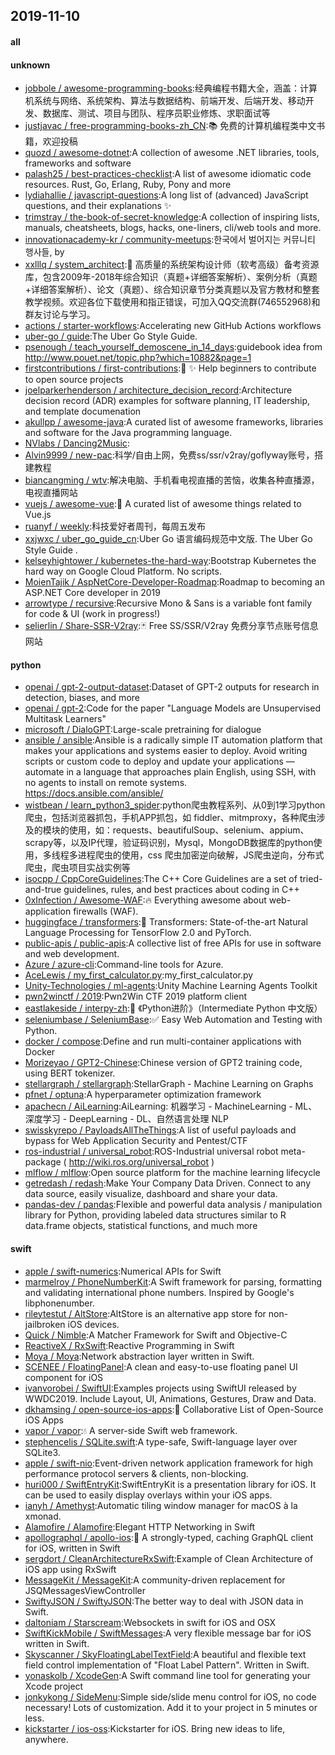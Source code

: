 ## 2019-11-10

#### all

#### unknown
* [jobbole / awesome-programming-books](https://github.com/jobbole/awesome-programming-books):经典编程书籍大全，涵盖：计算机系统与网络、系统架构、算法与数据结构、前端开发、后端开发、移动开发、数据库、测试、项目与团队、程序员职业修炼、求职面试等
* [justjavac / free-programming-books-zh_CN](https://github.com/justjavac/free-programming-books-zh_CN):📚 免费的计算机编程类中文书籍，欢迎投稿
* [quozd / awesome-dotnet](https://github.com/quozd/awesome-dotnet):A collection of awesome .NET libraries, tools, frameworks and software
* [palash25 / best-practices-checklist](https://github.com/palash25/best-practices-checklist):A list of awesome idiomatic code resources. Rust, Go, Erlang, Ruby, Pony and more
* [lydiahallie / javascript-questions](https://github.com/lydiahallie/javascript-questions):A long list of (advanced) JavaScript questions, and their explanations ✨
* [trimstray / the-book-of-secret-knowledge](https://github.com/trimstray/the-book-of-secret-knowledge):A collection of inspiring lists, manuals, cheatsheets, blogs, hacks, one-liners, cli/web tools and more.
* [innovationacademy-kr / community-meetups](https://github.com/innovationacademy-kr/community-meetups):한국에서 벌어지는 커뮤니티 행사들, by
* [xxlllq / system_architect](https://github.com/xxlllq/system_architect):💯 高质量的系统架构设计师（软考高级）备考资源库，包含2009年-2018年综合知识（真题+详细答案解析）、案例分析（真题+详细答案解析）、论文（真题）、综合知识章节分类真题以及官方教材和整套教学视频。欢迎各位下载使用和指正错误，可加入QQ交流群(746552968)和群友讨论与学习。
* [actions / starter-workflows](https://github.com/actions/starter-workflows):Accelerating new GitHub Actions workflows
* [uber-go / guide](https://github.com/uber-go/guide):The Uber Go Style Guide.
* [psenough / teach_yourself_demoscene_in_14_days](https://github.com/psenough/teach_yourself_demoscene_in_14_days):guidebook idea from http://www.pouet.net/topic.php?which=10882&page=1
* [firstcontributions / first-contributions](https://github.com/firstcontributions/first-contributions):🚀 ✨ Help beginners to contribute to open source projects
* [joelparkerhenderson / architecture_decision_record](https://github.com/joelparkerhenderson/architecture_decision_record):Architecture decision record (ADR) examples for software planning, IT leadership, and template documenation
* [akullpp / awesome-java](https://github.com/akullpp/awesome-java):A curated list of awesome frameworks, libraries and software for the Java programming language.
* [NVlabs / Dancing2Music](https://github.com/NVlabs/Dancing2Music):
* [Alvin9999 / new-pac](https://github.com/Alvin9999/new-pac):科学/自由上网，免费ss/ssr/v2ray/goflyway账号，搭建教程
* [biancangming / wtv](https://github.com/biancangming/wtv):解决电脑、手机看电视直播的苦恼，收集各种直播源，电视直播网站
* [vuejs / awesome-vue](https://github.com/vuejs/awesome-vue):🎉 A curated list of awesome things related to Vue.js
* [ruanyf / weekly](https://github.com/ruanyf/weekly):科技爱好者周刊，每周五发布
* [xxjwxc / uber_go_guide_cn](https://github.com/xxjwxc/uber_go_guide_cn):Uber Go 语言编码规范中文版. The Uber Go Style Guide .
* [kelseyhightower / kubernetes-the-hard-way](https://github.com/kelseyhightower/kubernetes-the-hard-way):Bootstrap Kubernetes the hard way on Google Cloud Platform. No scripts.
* [MoienTajik / AspNetCore-Developer-Roadmap](https://github.com/MoienTajik/AspNetCore-Developer-Roadmap):Roadmap to becoming an ASP.NET Core developer in 2019
* [arrowtype / recursive](https://github.com/arrowtype/recursive):Recursive Mono & Sans is a variable font family for code & UI (work in progress!)
* [selierlin / Share-SSR-V2ray](https://github.com/selierlin/Share-SSR-V2ray):🃏 Free SS/SSR/V2ray 免费分享节点账号信息网站

#### python
* [openai / gpt-2-output-dataset](https://github.com/openai/gpt-2-output-dataset):Dataset of GPT-2 outputs for research in detection, biases, and more
* [openai / gpt-2](https://github.com/openai/gpt-2):Code for the paper "Language Models are Unsupervised Multitask Learners"
* [microsoft / DialoGPT](https://github.com/microsoft/DialoGPT):Large-scale pretraining for dialogue
* [ansible / ansible](https://github.com/ansible/ansible):Ansible is a radically simple IT automation platform that makes your applications and systems easier to deploy. Avoid writing scripts or custom code to deploy and update your applications — automate in a language that approaches plain English, using SSH, with no agents to install on remote systems. https://docs.ansible.com/ansible/
* [wistbean / learn_python3_spider](https://github.com/wistbean/learn_python3_spider):python爬虫教程系列、从0到1学习python爬虫，包括浏览器抓包，手机APP抓包，如 fiddler、mitmproxy，各种爬虫涉及的模块的使用，如：requests、beautifulSoup、selenium、appium、scrapy等，以及IP代理，验证码识别，Mysql，MongoDB数据库的python使用，多线程多进程爬虫的使用，css 爬虫加密逆向破解，JS爬虫逆向，分布式爬虫，爬虫项目实战实例等
* [isocpp / CppCoreGuidelines](https://github.com/isocpp/CppCoreGuidelines):The C++ Core Guidelines are a set of tried-and-true guidelines, rules, and best practices about coding in C++
* [0xInfection / Awesome-WAF](https://github.com/0xInfection/Awesome-WAF):🔥 Everything awesome about web-application firewalls (WAF).
* [huggingface / transformers](https://github.com/huggingface/transformers):🤗 Transformers: State-of-the-art Natural Language Processing for TensorFlow 2.0 and PyTorch.
* [public-apis / public-apis](https://github.com/public-apis/public-apis):A collective list of free APIs for use in software and web development.
* [Azure / azure-cli](https://github.com/Azure/azure-cli):Command-line tools for Azure.
* [AceLewis / my_first_calculator.py](https://github.com/AceLewis/my_first_calculator.py):my_first_calculator.py
* [Unity-Technologies / ml-agents](https://github.com/Unity-Technologies/ml-agents):Unity Machine Learning Agents Toolkit
* [pwn2winctf / 2019](https://github.com/pwn2winctf/2019):Pwn2Win CTF 2019 platform client
* [eastlakeside / interpy-zh](https://github.com/eastlakeside/interpy-zh):📘 《Python进阶》（Intermediate Python 中文版）
* [seleniumbase / SeleniumBase](https://github.com/seleniumbase/SeleniumBase):✅ Easy Web Automation and Testing with Python.
* [docker / compose](https://github.com/docker/compose):Define and run multi-container applications with Docker
* [Morizeyao / GPT2-Chinese](https://github.com/Morizeyao/GPT2-Chinese):Chinese version of GPT2 training code, using BERT tokenizer.
* [stellargraph / stellargraph](https://github.com/stellargraph/stellargraph):StellarGraph - Machine Learning on Graphs
* [pfnet / optuna](https://github.com/pfnet/optuna):A hyperparameter optimization framework
* [apachecn / AiLearning](https://github.com/apachecn/AiLearning):AiLearning: 机器学习 - MachineLearning - ML、深度学习 - DeepLearning - DL、自然语言处理 NLP
* [swisskyrepo / PayloadsAllTheThings](https://github.com/swisskyrepo/PayloadsAllTheThings):A list of useful payloads and bypass for Web Application Security and Pentest/CTF
* [ros-industrial / universal_robot](https://github.com/ros-industrial/universal_robot):ROS-Industrial universal robot meta-package ( http://wiki.ros.org/universal_robot )
* [mlflow / mlflow](https://github.com/mlflow/mlflow):Open source platform for the machine learning lifecycle
* [getredash / redash](https://github.com/getredash/redash):Make Your Company Data Driven. Connect to any data source, easily visualize, dashboard and share your data.
* [pandas-dev / pandas](https://github.com/pandas-dev/pandas):Flexible and powerful data analysis / manipulation library for Python, providing labeled data structures similar to R data.frame objects, statistical functions, and much more

#### swift
* [apple / swift-numerics](https://github.com/apple/swift-numerics):Numerical APIs for Swift
* [marmelroy / PhoneNumberKit](https://github.com/marmelroy/PhoneNumberKit):A Swift framework for parsing, formatting and validating international phone numbers. Inspired by Google's libphonenumber.
* [rileytestut / AltStore](https://github.com/rileytestut/AltStore):AltStore is an alternative app store for non-jailbroken iOS devices.
* [Quick / Nimble](https://github.com/Quick/Nimble):A Matcher Framework for Swift and Objective-C
* [ReactiveX / RxSwift](https://github.com/ReactiveX/RxSwift):Reactive Programming in Swift
* [Moya / Moya](https://github.com/Moya/Moya):Network abstraction layer written in Swift.
* [SCENEE / FloatingPanel](https://github.com/SCENEE/FloatingPanel):A clean and easy-to-use floating panel UI component for iOS
* [ivanvorobei / SwiftUI](https://github.com/ivanvorobei/SwiftUI):Examples projects using SwiftUI released by WWDC2019. Include Layout, UI, Animations, Gestures, Draw and Data.
* [dkhamsing / open-source-ios-apps](https://github.com/dkhamsing/open-source-ios-apps):📱 Collaborative List of Open-Source iOS Apps
* [vapor / vapor](https://github.com/vapor/vapor):💧 A server-side Swift web framework.
* [stephencelis / SQLite.swift](https://github.com/stephencelis/SQLite.swift):A type-safe, Swift-language layer over SQLite3.
* [apple / swift-nio](https://github.com/apple/swift-nio):Event-driven network application framework for high performance protocol servers & clients, non-blocking.
* [huri000 / SwiftEntryKit](https://github.com/huri000/SwiftEntryKit):SwiftEntryKit is a presentation library for iOS. It can be used to easily display overlays within your iOS apps.
* [ianyh / Amethyst](https://github.com/ianyh/Amethyst):Automatic tiling window manager for macOS à la xmonad.
* [Alamofire / Alamofire](https://github.com/Alamofire/Alamofire):Elegant HTTP Networking in Swift
* [apollographql / apollo-ios](https://github.com/apollographql/apollo-ios):📱 A strongly-typed, caching GraphQL client for iOS, written in Swift
* [sergdort / CleanArchitectureRxSwift](https://github.com/sergdort/CleanArchitectureRxSwift):Example of Clean Architecture of iOS app using RxSwift
* [MessageKit / MessageKit](https://github.com/MessageKit/MessageKit):A community-driven replacement for JSQMessagesViewController
* [SwiftyJSON / SwiftyJSON](https://github.com/SwiftyJSON/SwiftyJSON):The better way to deal with JSON data in Swift.
* [daltoniam / Starscream](https://github.com/daltoniam/Starscream):Websockets in swift for iOS and OSX
* [SwiftKickMobile / SwiftMessages](https://github.com/SwiftKickMobile/SwiftMessages):A very flexible message bar for iOS written in Swift.
* [Skyscanner / SkyFloatingLabelTextField](https://github.com/Skyscanner/SkyFloatingLabelTextField):A beautiful and flexible text field control implementation of "Float Label Pattern". Written in Swift.
* [yonaskolb / XcodeGen](https://github.com/yonaskolb/XcodeGen):A Swift command line tool for generating your Xcode project
* [jonkykong / SideMenu](https://github.com/jonkykong/SideMenu):Simple side/slide menu control for iOS, no code necessary! Lots of customization. Add it to your project in 5 minutes or less.
* [kickstarter / ios-oss](https://github.com/kickstarter/ios-oss):Kickstarter for iOS. Bring new ideas to life, anywhere.
